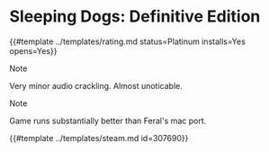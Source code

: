 # Sleeping Dogs: Definitive Edition
<!-- script:Aliases [] -->

{{#template ../templates/rating.md status=Platinum installs=Yes opens=Yes}}

> [!NOTE]
> Very minor audio crackling. Almost unoticable.

> [!NOTE]
> Game runs substantially better than Feral's mac port.

{{#template ../templates/steam.md id=307690}}
